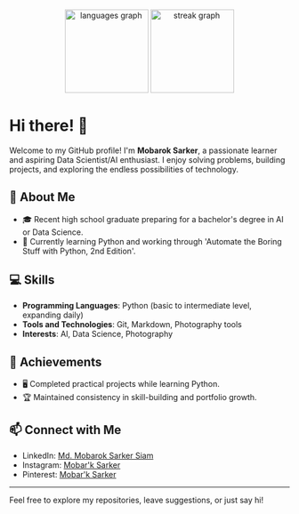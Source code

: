 ###

<div align="center">
  <img src="https://github-readme-stats.vercel.app/api/top-langs?username=ms-siam&locale=en&hide_title=false&layout=compact&card_width=320&langs_count=5&theme=dracula&hide_border=false&order=2" height="150" alt="languages graph"  />
  <img src="https://streak-stats.demolab.com?user=ms-siam&locale=en&mode=daily&theme=dracula&hide_border=false&border_radius=5&order=3" height="150" alt="streak graph"  />
</div>

###
# Hi there! 👋

Welcome to my GitHub profile! I'm **Mobarok Sarker**, a passionate learner and aspiring Data Scientist/AI enthusiast. I enjoy solving problems, building projects, and exploring the endless possibilities of technology.

## 🚀 About Me

- 🎓 Recent high school graduate preparing for a bachelor's degree in AI or Data Science.
- 📖 Currently learning Python and working through 'Automate the Boring Stuff with Python, 2nd Edition'.

## 💻 Skills

- **Programming Languages**: Python (basic to intermediate level, expanding daily)
- **Tools and Technologies**: Git, Markdown, Photography tools
- **Interests**: AI, Data Science, Photography

## 🌟 Achievements

- 🖥️ Completed practical projects while learning Python.
- 🏆 Maintained consistency in skill-building and portfolio growth.

## 📫 Connect with Me

- LinkedIn: [Md. Mobarok Sarker Siam](https://www.linkedin.com/in/md-mobarok-sarker-siam/)
- Instagram: [Mobar'k Sarker](https://instagram.com/buggymobar_k)
- Pinterest: [Mobar'k Sarker](https://pinterest.com/mobar_ksarker)

---

Feel free to explore my repositories, leave suggestions, or just say hi!

